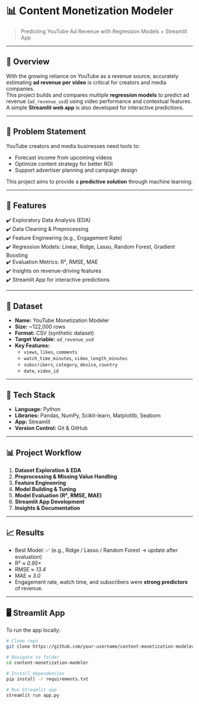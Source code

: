 # 📊 Content Monetization Modeler  

> Predicting YouTube Ad Revenue with Regression Models + Streamlit App  

---

## 📖 Overview  
With the growing reliance on YouTube as a revenue source, accurately estimating **ad revenue per video** is critical for creators and media companies.  
This project builds and compares multiple **regression models** to predict ad revenue (`ad_revenue_usd`) using video performance and contextual features.  
A simple **Streamlit web app** is also developed for interactive predictions.  

---

## 🎯 Problem Statement  
YouTube creators and media businesses need tools to:  
- Forecast income from upcoming videos  
- Optimize content strategy for better ROI  
- Support advertiser planning and campaign design  

This project aims to provide a **predictive solution** through machine learning.  

---

## 🚀 Features  
✔️ Exploratory Data Analysis (EDA)  
✔️ Data Cleaning & Preprocessing  
✔️ Feature Engineering (e.g., Engagement Rate)  
✔️ Regression Models: Linear, Ridge, Lasso, Random Forest, Gradient Boosting  
✔️ Evaluation Metrics: R², RMSE, MAE  
✔️ Insights on revenue-driving features  
✔️ Streamlit App for interactive predictions  

---

## 📂 Dataset  
- **Name:** YouTube Monetization Modeler  
- **Size:** ~122,000 rows  
- **Format:** CSV (synthetic dataset)  
- **Target Variable:** `ad_revenue_usd`  
- **Key Features:**  
  - `views`, `likes`, `comments`  
  - `watch_time_minutes`, `video_length_minutes`  
  - `subscribers`, `category`, `device`, `country`  
  - `date`, `video_id`  

---

## 🔧 Tech Stack  
- **Language:** Python  
- **Libraries:** Pandas, NumPy, Scikit-learn, Matplotlib, Seaborn  
- **App:** Streamlit  
- **Version Control:** Git & GitHub  

---

## 📊 Project Workflow  
1. **Dataset Exploration & EDA**  
2. **Preprocessing & Missing Value Handling**  
3. **Feature Engineering**  
4. **Model Building & Tuning**  
5. **Model Evaluation (R², RMSE, MAE)**  
6. **Streamlit App Development**  
7. **Insights & Documentation**  

---

## 📈 Results  
- Best Model: ✅ (e.g., Ridge / Lasso / Random Forest → update after evaluation)  
- R² ≈ *0.95+*  
- RMSE ≈ *13.4*  
- MAE ≈ *3.0*  
- Engagement rate, watch time, and subscribers were **strong predictors** of revenue.  

---

## 🖥️ Streamlit App  
To run the app locally:  

```bash
# Clone repo
git clone https://github.com/your-username/content-monetization-modeler.git

# Navigate to folder
cd content-monetization-modeler

# Install dependencies
pip install -r requirements.txt

# Run Streamlit app
streamlit run app.py
